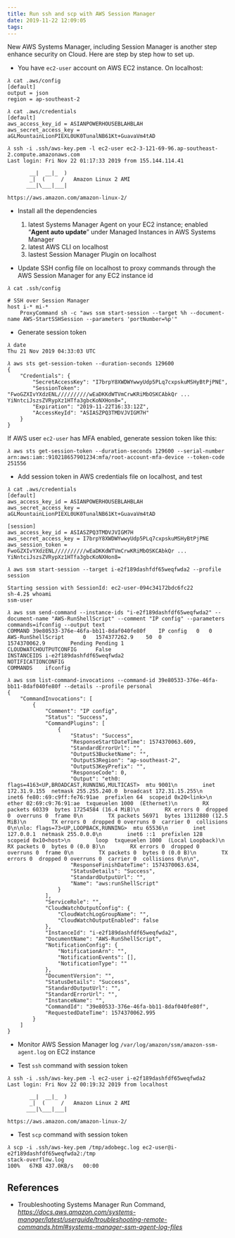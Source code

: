 ```yaml
---
title: Run ssh and scp with AWS Session Manager
date: 2019-11-22 12:09:05
tags:
---
```


New AWS Systems Manager, including Session Manager is another step enhance security on Cloud. Here are step by step how to set up.

- You have `ec2-user` account on AWS EC2 instance. On localhost:

```console
𝜆 cat .aws/config
[default]
output = json
region = ap-southeast-2

𝜆 cat .aws/credentials
[default]
aws_access_key_id = ASIANPOWERHOUSEBLAHBLAH
aws_secret_access_key = aGLMountainLionPIEXL0UK0TunalNB61Kt+GuavaVm4tAD

𝜆 ssh -i .ssh/aws-key.pem -l ec2-user ec2-3-121-69-96.ap-southeast-2.compute.amazonaws.com
Last login: Fri Nov 22 01:17:33 2019 from 155.144.114.41

       __|  __|_  )
       _|  (     /   Amazon Linux 2 AMI
      ___|\___|___|

https://aws.amazon.com/amazon-linux-2/

```

- Install all the dependencies
  1. latest Systems Manager Agent on your EC2 instance; enabled “**Agent auto update**” under Managed Instances in AWS Systems Manager
  2. latest AWS CLI on localhost
  3. lastest Session Manager Plugin on localhost

- Update SSH config file on localhost to proxy commands through the AWS Session Manager for any EC2 instance id

```console
𝜆 cat .ssh/config

# SSH over Session Manager
host i-* mi-*
    ProxyCommand sh -c "aws ssm start-session --target %h --document-name AWS-StartSSHSession --parameters 'portNumber=%p'"
```

- Generate session token

```console
𝜆 date
Thu 21 Nov 2019 04:33:03 UTC

𝜆 aws sts get-session-token --duration-seconds 129600
{
    "Credentials": {
        "SecretAccessKey": "I7brpY8XWDWYwwyUdp5PLq7cxpskuMSHyBtPjPNE",
        "SessionToken": "FwoGZXIvYXdzENL//////////wEaDKKdWTVmCrwKRiMbOSKCAbkQr ... YiNntciJszsZVRypXz1HTfa3gbcKoNXHon8=",
        "Expiration": "2019-11-22T16:33:12Z",
        "AccessKeyId": "ASIASZPQ3TMDVJVIGM7H"
    }
}
```

If AWS user `ec2-user` has MFA enabled, generate session token like this:

```console
𝜆 aws sts get-session-token --duration-seconds 129600 --serial-number arn:aws:iam::910218657901234:mfa/root-account-mfa-device --token-code 251556
```

- Add session token in AWS credentials file on localhost, and test

```console
𝜆 cat .aws/credentials
[default]
aws_access_key_id = ASIANPOWERHOUSEBLAHBLAH
aws_secret_access_key = aGLMountainLionPIEXL0UK0TunalNB61Kt+GuavaVm4tAD

[session]
aws_access_key_id = ASIASZPQ3TMDVJVIGM7H
aws_secret_access_key = I7brpY8XWDWYwwyUdp5PLq7cxpskuMSHyBtPjPNE
aws_session_token = FwoGZXIvYXdzENL//////////wEaDKKdWTVmCrwKRiMbOSKCAbkQr ... YiNntciJszsZVRypXz1HTfa3gbcKoNXHon8=

𝜆 aws ssm start-session --target i-e2f189dashfdf65weqfwda2 --profile session

Starting session with SessionId: ec2-user-094c34172bdc6fc22
sh-4.2$ whoami
ssm-user

𝜆 aws ssm send-command --instance-ids "i-e2f189dashfdf65weqfwda2" --document-name "AWS-RunShellScript" --comment "IP config" --parameters commands=ifconfig --output text
COMMAND	39e80533-376e-46fa-bb11-8daf040fe80f	IP config	0	0	AWS-RunShellScript		0	1574377262.9	50	0			1574370062.9		Pending	Pending	1
CLOUDWATCHOUTPUTCONFIG		False
INSTANCEIDS	i-e2f189dashfdf65weqfwda2
NOTIFICATIONCONFIG
COMMANDS	ifconfig

𝜆 aws ssm list-command-invocations --command-id 39e80533-376e-46fa-bb11-8daf040fe80f --details --profile personal
{
    "CommandInvocations": [
        {
            "Comment": "IP config",
            "Status": "Success",
            "CommandPlugins": [
                {
                    "Status": "Success",
                    "ResponseStartDateTime": 1574370063.609,
                    "StandardErrorUrl": "",
                    "OutputS3BucketName": "",
                    "OutputS3Region": "ap-southeast-2",
                    "OutputS3KeyPrefix": "",
                    "ResponseCode": 0,
                    "Output": "eth0: flags=4163<UP,BROADCAST,RUNNING,MULTICAST>  mtu 9001\n        inet 172.31.9.155  netmask 255.255.240.0  broadcast 172.31.15.255\n        inet6 fe80::69:c9ff:fe76:91ae  prefixlen 64  scopeid 0x20<link>\n        ether 02:69:c9:76:91:ae  txqueuelen 1000  (Ethernet)\n        RX packets 60339  bytes 17254584 (16.4 MiB)\n        RX errors 0  dropped 0  overruns 0  frame 0\n        TX packets 56971  bytes 13112880 (12.5 MiB)\n        TX errors 0  dropped 0 overruns 0  carrier 0  collisions 0\n\nlo: flags=73<UP,LOOPBACK,RUNNING>  mtu 65536\n        inet 127.0.0.1  netmask 255.0.0.0\n        inet6 ::1  prefixlen 128  scopeid 0x10<host>\n        loop  txqueuelen 1000  (Local Loopback)\n        RX packets 0  bytes 0 (0.0 B)\n        RX errors 0  dropped 0  overruns 0  frame 0\n        TX packets 0  bytes 0 (0.0 B)\n        TX errors 0  dropped 0 overruns 0  carrier 0  collisions 0\n\n",
                    "ResponseFinishDateTime": 1574370063.634,
                    "StatusDetails": "Success",
                    "StandardOutputUrl": "",
                    "Name": "aws:runShellScript"
                }
            ],
            "ServiceRole": "",
            "CloudWatchOutputConfig": {
                "CloudWatchLogGroupName": "",
                "CloudWatchOutputEnabled": false
            },
            "InstanceId": "i-e2f189dashfdf65weqfwda2",
            "DocumentName": "AWS-RunShellScript",
            "NotificationConfig": {
                "NotificationArn": "",
                "NotificationEvents": [],
                "NotificationType": ""
            },
            "DocumentVersion": "",
            "StatusDetails": "Success",
            "StandardOutputUrl": "",
            "StandardErrorUrl": "",
            "InstanceName": "",
            "CommandId": "39e80533-376e-46fa-bb11-8daf040fe80f",
            "RequestedDateTime": 1574370062.995
        }
    ]
}
```

- Monitor AWS Session Manager log `/var/log/amazon/ssm/amazon-ssm-agent.log` on EC2 instance

- Test `ssh` command with session token

```console
𝜆 ssh -i .ssh/aws-key.pem -l ec2-user i-e2f189dashfdf65weqfwda2
Last login: Fri Nov 22 00:19:32 2019 from localhost

       __|  __|_  )
       _|  (     /   Amazon Linux 2 AMI
      ___|\___|___|

https://aws.amazon.com/amazon-linux-2/
```

- Test `scp` command with session token

```console
𝜆 scp -i .ssh/aws-key.pem /tmp/adobegc.log ec2-user@i-e2f189dashfdf65weqfwda2:/tmp
stack-overflow.log                                                                 100%   67KB 437.0KB/s   00:00
```

References
----------

- Troubleshooting Systems Manager Run Command, _https://docs.aws.amazon.com/systems-manager/latest/userguide/troubleshooting-remote-commands.html#systems-manager-ssm-agent-log-files_